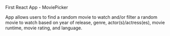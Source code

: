 First React App - MoviePicker

App allows users to find a random movie to watch and/or filter a random movie to watch based on year of release, genre, actor(s)/actress(es), movie runtime, movie rating, and language.